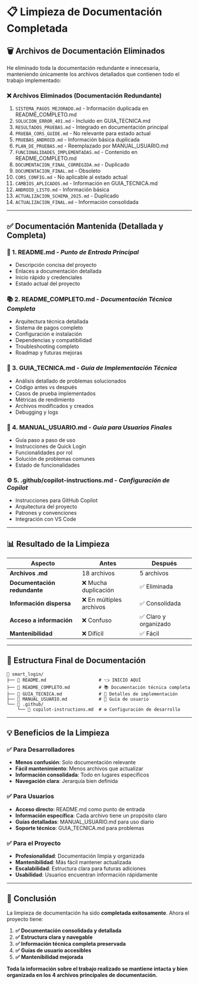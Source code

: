 # 📋 Limpieza de Documentación Completada

## 🗑️ Archivos de Documentación Eliminados

He eliminado toda la documentación redundante e innecesaria, manteniendo únicamente los archivos detallados que contienen todo el trabajo implementado:

### **❌ Archivos Eliminados (Documentación Redundante)**
1. `SISTEMA_PAGOS_MEJORADO.md` - Información duplicada en README_COMPLETO.md
2. `SOLUCION_ERROR_401.md` - Incluido en GUIA_TECNICA.md
3. `RESULTADOS_PRUEBAS.md` - Integrado en documentación principal
4. `PRUEBA_CORS_GUIDE.md` - No relevante para estado actual
5. `PRUEBAS_ANDROID.md` - Información básica duplicada
6. `PLAN_DE_PRUEBAS.md` - Reemplazado por MANUAL_USUARIO.md
7. `FUNCIONALIDADES_IMPLEMENTADAS.md` - Contenido en README_COMPLETO.md
8. `DOCUMENTACION_FINAL_CORREGIDA.md` - Duplicado
9. `DOCUMENTACION_FINAL.md` - Obsoleto
10. `CORS_CONFIG.md` - No aplicable al estado actual
11. `CAMBIOS_APLICADOS.md` - Información en GUIA_TECNICA.md
12. `ANDROID_LISTO.md` - Información básica
13. `ACTUALIZACION_SCHEMA_2025.md` - Duplicado
14. `ACTUALIZACION_FINAL.md` - Información consolidada

---

## ✅ Documentación Mantenida (Detallada y Completa)

### **📖 1. README.md** - *Punto de Entrada Principal*
- Descripción concisa del proyecto
- Enlaces a documentación detallada
- Inicio rápido y credenciales
- Estado actual del proyecto

### **📚 2. README_COMPLETO.md** - *Documentación Técnica Completa*
- Arquitectura técnica detallada
- Sistema de pagos completo
- Configuración e instalación
- Dependencias y compatibilidad
- Troubleshooting completo
- Roadmap y futuras mejoras

### **🔧 3. GUIA_TECNICA.md** - *Guía de Implementación Técnica*
- Análisis detallado de problemas solucionados
- Código antes vs después
- Casos de prueba implementados
- Métricas de rendimiento
- Archivos modificados y creados
- Debugging y logs

### **📱 4. MANUAL_USUARIO.md** - *Guía para Usuarios Finales*
- Guía paso a paso de uso
- Instrucciones de Quick Login
- Funcionalidades por rol
- Solución de problemas comunes
- Estado de funcionalidades

### **⚙️ 5. .github/copilot-instructions.md** - *Configuración de Copilot*
- Instrucciones para GitHub Copilot
- Arquitectura del proyecto
- Patrones y convenciones
- Integración con VS Code

---

## 📊 Resultado de la Limpieza

| **Aspecto** | **Antes** | **Después** |
|-------------|-----------|-------------|
| **Archivos .md** | 18 archivos | 5 archivos |
| **Documentación redundante** | ❌ Mucha duplicación | ✅ Eliminada |
| **Información dispersa** | ❌ En múltiples archivos | ✅ Consolidada |
| **Acceso a información** | ❌ Confuso | ✅ Claro y organizado |
| **Mantenibilidad** | ❌ Difícil | ✅ Fácil |

---

## 🎯 Estructura Final de Documentación

```
📁 smart_login/
├── 📄 README.md                    # 👈 INICIO AQUÍ
├── 📄 README_COMPLETO.md           # 📚 Documentación técnica completa
├── 📄 GUIA_TECNICA.md              # 🔧 Detalles de implementación
├── 📄 MANUAL_USUARIO.md            # 📱 Guía de usuario
└── 📁 .github/
    └── 📄 copilot-instructions.md  # ⚙️ Configuración de desarrollo
```

---

## 💡 Beneficios de la Limpieza

### **✅ Para Desarrolladores**
- **Menos confusión**: Solo documentación relevante
- **Fácil mantenimiento**: Menos archivos que actualizar
- **Información consolidada**: Todo en lugares específicos
- **Navegación clara**: Jerarquía bien definida

### **✅ Para Usuarios**
- **Acceso directo**: README.md como punto de entrada
- **Información específica**: Cada archivo tiene un propósito claro
- **Guías detalladas**: MANUAL_USUARIO.md para uso diario
- **Soporte técnico**: GUIA_TECNICA.md para problemas

### **✅ Para el Proyecto**
- **Profesionalidad**: Documentación limpia y organizada
- **Mantenibilidad**: Más fácil mantener actualizada
- **Escalabilidad**: Estructura clara para futuras adiciones
- **Usabilidad**: Usuarios encuentran información rápidamente

---

## 🎉 Conclusión

La limpieza de documentación ha sido **completada exitosamente**. Ahora el proyecto tiene:

1. **✅ Documentación consolidada y detallada**
2. **✅ Estructura clara y navegable**  
3. **✅ Información técnica completa preservada**
4. **✅ Guías de usuario accesibles**
5. **✅ Mantenibilidad mejorada**

**Toda la información sobre el trabajo realizado se mantiene intacta y bien organizada en los 4 archivos principales de documentación.**
